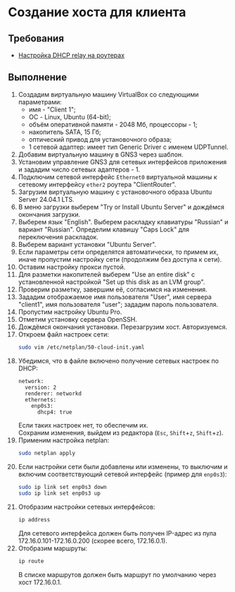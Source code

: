 # Создание хоста для клиента

## Требования
* [Настройка DHCP relay на роутерах](dhcp-relay.md)

## Выполнение
1. Создадим виртуальную машину VirtualBox со следующими параметрами:
	- имя - "Client 1";
	- ОС - Linux, Ubuntu (64-bit);
	- объём оперативной памяти - 2048 Мб, процессоры - 1;
	- накопитель SATA, 15 Гб;
	- оптический привод для установочного образа;
	- 1 сетевой адаптер: имеет тип Generic Driver с именем UDPTunnel.
2. Добавим виртуальную машину в GNS3 через шаблон.
3. Установим управление GNS3 для сетевых интерфейсов приложения и зададим число сетевых адаптеров - 1.
4. Подключим сетевой интерфейс `Ethernet0` виртуальной машины к сетевому интерфейсу `ether2` роутера "ClientRouter".
5. Загрузим виртуальную машину с установочного образа Ubuntu Server 24.04.1 LTS.
6. В меню загрузки выберем "Try or Install Ubuntu Server" и дождёмся окончания загрузки.
7. Выберем язык "English". Выберем раскладку клавиатуры "Russian" и вариант "Russian". Определим клавишу "Caps Lock" для переключения раскладок.
8. Выберем вариант установки "Ubuntu Server".
9. Если параметры сети определятся автоматически, то примем их, иначе пропустим настройку сети (продолжим без доступа к сети).
10. Оставим настройку прокси пустой.
11. Для разметки накопителей выберем "Use an entire disk" с установленной настройкой "Set up this disk as an LVM group".
12. Проверим разметку, завершим её, согласимся на изменения.
13. Зададим отображаемое имя пользователя "User", имя сервера "client1", имя пользователя "user"; зададим пароль пользователя.
14. Пропустим настройку Ubuntu Pro.
15. Отметим установку сервера OpenSSH.
16. Дождёмся окончания установки. Перезагрузим хост. Авторизуемся.
17. Откроем файл настроек сети:
    ```sh
    sudo vim /etc/netplan/50-cloud-init.yaml
    ```
18. Убедимся, что в файле включено получение сетевых настроек по DHCP:
    ```
    network:
      version: 2
      renderer: networkd
      ethernets:
        enp0s3:
          dhcp4: true
    ```
    Если таких настроек нет, то обеспечим их.  
    Сохраним изменения, выйдем из редактора (`Esc`, `Shift`+`z`, `Shift`+`z`).  
19. Применим настройка netplan:
    ```sh
    sudo netplan apply
    ```
20. Если настройки сети были добавлены или изменены, то выключим и включим соответствующий сетевой интерфейс (пример для `enp0s3`):
    ```sh
    sudo ip link set enp0s3 down
    sudo ip link set enp0s3 up
    ```
21. Отобразим настройки сетевых интерфейсов:
    ```sh
    ip address
    ```
    Для сетевого интерфейса должен быть получен IP-адрес из пула 172.16.0.101-172.16.0.200 (скорее всего, 172.16.0.1).  
22. Отобразим маршруты:
    ```sh
    ip route
    ```
    В списке маршрутов должен быть маршрут по умолчанию через хост 172.16.0.1.
